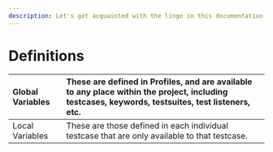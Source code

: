 ```yaml
---
description: Let's get acquainted with the lingo in this documentation.
---
```


# Definitions

| Global Variables | These are defined in Profiles, and are available to any place within the project, including testcases, keywords, testsuites, test listeners, etc. |
| :--- | :--- |
| Local Variables | These are those defined in each individual testcase that are only available to that testcase. |



